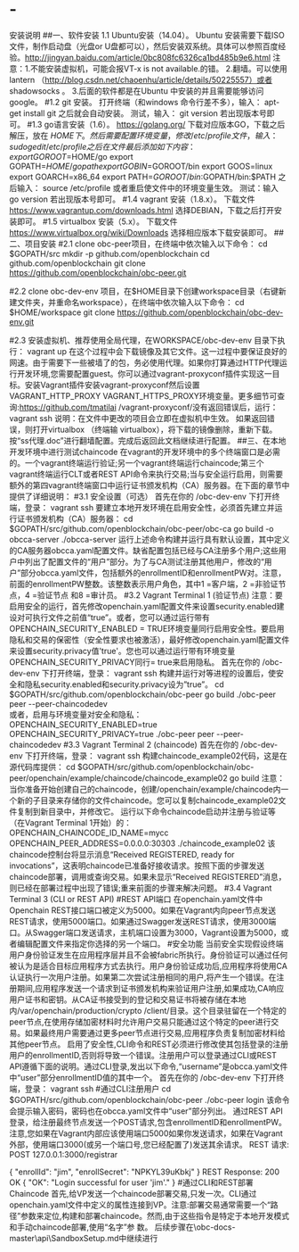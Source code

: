 # -
安装说明
##一、软件安装
1.1 Ubuntu安装（14.04）。
	Ubuntu 安装需要下载ISO文件，制作启动盘（光盘or U盘都可以），然后安装双系统。具体可以参照百度经验。http://jingyan.baidu.com/article/0bc808fc6326ca1bd485b9e6.html
	注意：1.不能安装虚拟机，可能会报VT-x is not available.的错。
	      2.翻墙。可以使用lantern （http://blog.csdn.net/chaoenhu/article/details/50225557）或者 shadowsocks 。
		  3.后面的软件都是在Ubuntu 中安装的并且需要能够访问google。
#1.2 git 安装。
	打开终端（和windows 命令行差不多），输入：
apt-get install git 
	之后就会自动安装。
	测试，输入：
git version
	若出现版本号即可。
#1.3 go语言安装（1.6）。
	https://golang.org/ 下载对应版本GO，下载之后解压，放在 $HOME下。然后需要配置环境变量，修改 /etc/profile 文件，输入：
sudo gedit /etc/profile 
	之后在文件最后添加如下内容：
export GOROOT=$HOME/go
export GOPATH=$HOME /gopath
export GOBIN=$GOROOT/bin
export GOOS=linux
export GOARCH=x86_64
export PATH=$GOROOT/bin:$GOPATH/bin:$PATH
	之后输入：
source /etc/profile 
	或者重启使文件中的环境变量生效。
	测试：输入 
go version 
	若出现版本号即可。
#1.4 vagrant 安装（1.8.x）。
	下载文件 https://www.vagrantup.com/downloads.html  选择DEBIAN，下载之后打开安装即可。
#1.5 virtualbox 安装（5.x）。
	下载文件 https://www.virtualbox.org/wiki/Downloads 选择相应版本下载安装即可。
##二、项目安装
#2.1 clone obc-peer项目，在终端中依次输入以下命令：
cd $GOPATH/src
mkdir -p github.com/openblockchain
cd github.com/openblockchain
git clone https://github.com/openblockchain/obc-peer.git

#2.2 clone obc-dev-env 项目，在$HOME目录下创建workspace目录（右键新建文件夹，并重命名workspace），在终端中依次输入以下命令：
cd  $HOME/workspace
git clone https://github.com/openblockchain/obc-dev-env.git

#2.3  安装虚拟机、推荐使用全局代理，在WORKSPACE/obc-dev-env 目录下执行：
vagrant up
	在这个过程中会下载镜像及其它文件。这一过程中要保证良好的网速。由于需要下一些被墙了的包，务必使用代理。如果你打算通过HTTP代理运行开发环境,您需要配置guest。你可以通过vagrant-proxyconf插件实现这一目标。安装Vagrant插件安装vagrant-proxyconf然后设置VAGRANT_HTTP_PROXY VAGRANT_HTTPS_PROXY环境变量。更多细节可查询:https://github.com/tmatilai /vagrant-proxyconf/没有返回错误后，运行：
vagrant ssh
	说明：在文件中更改的项目会立即在虚拟机中生效。
	如果返回错误，则打开virtualbox （终端输 virtualbox），将下载的镜像删除，重新下载。
按“ss代理.doc”进行翻墙配置。完成后返回此文档继续进行配置。
##三、在本地开发环境中进行测试chaincode
	在vagrant的开发环境中的多个终端窗口是必需的。一个vagrant终端运行验证;另一个vagrant终端运行chaincode;第三个vagrant终端运行CLT或者REST API命令来执行交易;当与安全运行启用，则需要额外的第四vagrant终端窗口中运行证书颁发机构（CA）服务器。在下面的章节中提供了详细说明：
#3.1 安全设置（可选）
	首先在你的 /obc-dev-env 下打开终端，登录：
vagrant ssh
	要建立本地开发环境在启用安全性，必须首先建立并运行证书颁发机构（CA）服务器：
cd $GOPATH/src/github.com/openblockchain/obc-peer/obc-ca
go build -o obcca-server
./obcca-server
	运行上述命令构建并运行具有默认设置，其中定义的CA服务器obcca.yaml配置文件。缺省配置包括已经与CA注册多个用户;这些用户中列出了配置文件的“用户”部分。为了与CA测试注册其他用户，修改的“用户”部分obcca.yaml文件，包括额外的enrollmentID和enrollmentPW对。注意，前面的enrollmentPW整数。该整数表示用户角色，其中1 =客户端，2 =非验证节点，4 =验证节点 和8 =审计员。
#3.2 Vagrant Terminal 1 (验证节点)
	注意：要启用安全的运行，首先修改openchain.yaml配置文件来设置security.enabled建设对可执行文件之前值“true”。或者，您可以通过运行带有OPENCHAIN_SECURITY_ENABLED = TRUE环境变量同行启用安全性。要启用隐私和交易的保密性（安全性要求也被激活），最好修改openchain.yaml配置文件来设置security.privacy值'true'。您也可以通过运行带有环境变量OPENCHAIN_SECURITY_PRIVACY同行= true来启用隐私。
	首先在你的 /obc-dev-env 下打开终端，登录：
vagrant ssh
	构建并运行对等进程的设置后，使安全和隐私security.enabled和security.privacy设为”true”。
cd $GOPATH/src/github.com/openblockchain/obc-peer
go build
./obc-peer peer --peer-chaincodedev  
	或者，启用与环境变量对安全和隐私：
OPENCHAIN_SECURITY_ENABLED=true OPENCHAIN_SECURITY_PRIVACY=true ./obc-peer peer --peer-chaincodedev
#3.3 Vagrant Terminal 2 (chaincode)
	首先在你的 /obc-dev-env 下打开终端，登录：
vagrant ssh
	构建chaincode_example02代码，这是在源代码库提供：
cd $GOPATH/src/github.com/openblockchain/obc-peer/openchain/example/chaincode/chaincode_example02
go build
	注意：当你准备开始创建自己的chaincode，创建/openchain/example/chaincode内一个新的子目录来存储你的文件chaincode。您可以复制chaincode_example02文件复制到新目录中，并修改它。
运行以下命令chaincode启动并注册与验证等（在Vagrant Terminal  1开始）的：
OPENCHAIN_CHAINCODE_ID_NAME=mycc OPENCHAIN_PEER_ADDRESS=0.0.0.0:30303 ./chaincode_example02
	该chaincode控制台将显示消息“Received REGISTERED, ready for invocations”，这表明chaincode已准备好接收请求。按照下面的步骤发送chaincode部署，调用或查询交易。如果未显示“Received REGISTERED”消息，则已经在部署过程中出现了错误;重来前面的步骤来解决问题。
#3.4 Vagrant Terminal 3 (CLI or REST API)
#REST API端口
在openchain.yaml文件中Openchain REST接口端口被定义为5000。如果在Vagrant内向peer节点发送REST请求，使用5000端口。如果通过Swagger发送REST请求，使用3000端口。从Swagger端口发送请求，主机端口设置为3000，Vagrant设置为5000，或者编辑配置文件来指定你选择的另一个端口。
#安全功能
当前安全实现假设终端用户身份验证发生在应用程序层并且不会被fabric所执行。身份验证可以通过任何被认为是适合目标应用程序方式去执行。用户身份验证成功后,应用程序将使用CA认证执行一次用户注册。如果第二次尝试注册相同的用户,将产生一个错误。在注册期间,应用程序发送一个请求到证书颁发机构来验证用户注册,如果成功,CA响应用户证书和密钥。从CA证书接受到的登记和交易证书将被存储在本地内/var/openchain/production/crypto /client/目录。这个目录驻留在一个特定的peer节点,在使用存储加密材料时允许用户交易只能通过这个特定的peer进行交易。如果最终用户需要通过更多peer节点进行交易,应用程序负责复制加密材料给其他peer节点。
启用了安全性,CLI命令和REST必须进行修改使其包括登录的注册用户的enrollmentID,否则将导致一个错误。注册用户可以登录通过CLI或REST API遵循下面的说明。通过CLI登录,发出以下命令,“username”是obcca.yaml文件中“user”部分enrollmentID值的其中一个。
首先在你的 /obc-dev-env 下打开终端，登录：
vagrant ssh
#通过CLI注册用户
cd $GOPATH/src/github.com/openblockchain/obc-peer
./obc-peer login <username>
该命令会提示输入密码，密码也在obcca.yaml文件中“user”部分列出。
通过REST API登录，给注册最终节点发送一个POST请求,包含enrollmentID和enrollmentPW。注意,您如果在Vagrant内部应该使用端口5000如果你发送请求，如果在Vagrant外部，使用端口3000(或另一个端口号,您已经配置了)发送其余请求。
REST 请求:
POST 127.0.0.1:3000/registrar

{
  "enrollId": "jim",
  "enrollSecret": "NPKYL39uKbkj"
}
REST Response:
200 OK
{
    "OK": "Login successful for user 'jim'."
}
#通过CLI和REST部署Chaincode
首先,给VP发送一个chaincode部署交易,只发一次。CLI通过openchain.yaml文件中定义的属性连接到VP。注意:部署交易通常需要一个“路径”参数来定位,构建和部署chaincode。然而,由于这些指令是特定于本地开发模式和手动chaincode部署,使用“名字”参 数。
后续步骤在\obc-docs-master\api\SandboxSetup.md中继续进行
